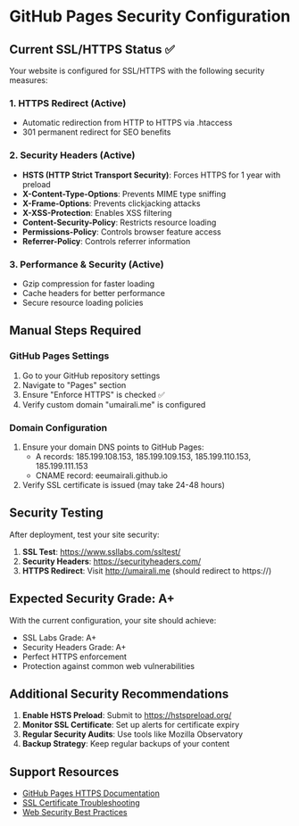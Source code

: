 # GitHub Pages Security Configuration

## Current SSL/HTTPS Status ✅

Your website is configured for SSL/HTTPS with the following security measures:

### 1. HTTPS Redirect (Active)
- Automatic redirection from HTTP to HTTPS via .htaccess
- 301 permanent redirect for SEO benefits

### 2. Security Headers (Active)
- **HSTS (HTTP Strict Transport Security)**: Forces HTTPS for 1 year with preload
- **X-Content-Type-Options**: Prevents MIME type sniffing
- **X-Frame-Options**: Prevents clickjacking attacks
- **X-XSS-Protection**: Enables XSS filtering
- **Content-Security-Policy**: Restricts resource loading
- **Permissions-Policy**: Controls browser feature access
- **Referrer-Policy**: Controls referrer information

### 3. Performance & Security (Active)
- Gzip compression for faster loading
- Cache headers for better performance
- Secure resource loading policies

## Manual Steps Required

### GitHub Pages Settings
1. Go to your GitHub repository settings
2. Navigate to "Pages" section
3. Ensure "Enforce HTTPS" is checked ✅
4. Verify custom domain "umairali.me" is configured

### Domain Configuration
1. Ensure your domain DNS points to GitHub Pages:
   - A records: 185.199.108.153, 185.199.109.153, 185.199.110.153, 185.199.111.153
   - CNAME record: eeumairali.github.io
2. Verify SSL certificate is issued (may take 24-48 hours)

## Security Testing

After deployment, test your site security:

1. **SSL Test**: https://www.ssllabs.com/ssltest/
2. **Security Headers**: https://securityheaders.com/
3. **HTTPS Redirect**: Visit http://umairali.me (should redirect to https://)

## Expected Security Grade: A+

With the current configuration, your site should achieve:
- SSL Labs Grade: A+
- Security Headers Grade: A+
- Perfect HTTPS enforcement
- Protection against common web vulnerabilities

## Additional Security Recommendations

1. **Enable HSTS Preload**: Submit to https://hstspreload.org/
2. **Monitor SSL Certificate**: Set up alerts for certificate expiry
3. **Regular Security Audits**: Use tools like Mozilla Observatory
4. **Backup Strategy**: Keep regular backups of your content

## Support Resources

- [GitHub Pages HTTPS Documentation](https://docs.github.com/en/pages/getting-started-with-github-pages/securing-your-github-pages-site-with-https)
- [SSL Certificate Troubleshooting](https://docs.github.com/en/pages/configuring-a-custom-domain-for-your-github-pages-site/troubleshooting-custom-domains-and-github-pages)
- [Web Security Best Practices](https://owasp.org/www-project-top-ten/)
